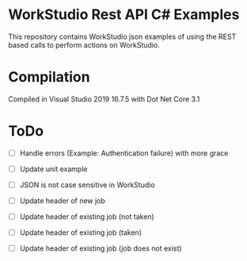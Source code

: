# WorkStudio Rest API C# Examples

This repository contains WorkStudio json examples of using the REST based calls to perform actions on WorkStudio.


# Compilation

Compiled in Visual Studio 2019 16.7.5 with Dot Net Core 3.1


# ToDo

- [ ] Handle errors (Example: Authentication failure) with more grace
- [ ] Update unit example
- [ ] JSON is not case sensitive in WorkStudio
- [ ] Update header of new job
- [ ] Update header of existing job (not taken)
- [ ] Update header of existing job (taken)
- [ ] Update header of existing job (job does not exist)

